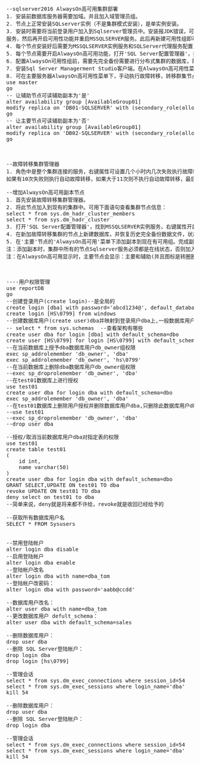 <pre>
--sqlserver2016 AlwaysOn高可用集群部署
1. 安装前数据库服务器需要加域。并且加入域管理员组。
2. 节点上正常安装SQLserver实例（不是集群模式安装），是单实例安装。
3. 安装时需要将当前登录用户加入到Sqlserver管理员中。安装报JDK错误，可不安装相关JDK服务。(--在alwaysOn新建可用性组提示失败时，需要重新在MSSQLSERVER服务上关闭可用性功能并重启MSSQLSERVER
服务，然后再开启可用性功能并重启MSSQLSERVER服务。此后再新建可用性组即可成功。在建立可用性组时，)
4. 每个节点安装好后需要为MSSQLSERVER实例服务和SQLServer代理服务配置当前登录域管理员帐户进行登录。
5. 每个节点需要开启AlwaysOn高可用功能，打开'SQL Server配置管理器'，找到MSSQLSERVER实例服务，右键属性开启AlwaysOn高可用服务并重启服务(需要先安装故障转移集群管理器)。
6. 配置AlwaysOn可用性组前，需要先完全备份需要进行分布式集群的数据库，需要在主要服务器上恢复数据库，主要数据库必须是RCOVERY状态。副本服务器上恢复数据库，副本数据库必须是NORECOVERY状态。如果有多个副本数据库，则多个副本数据库都要执行恢复操作，而且必须是NORECOVERY状态
7. 安装Sql Server Managerment Studio客户端，在AlwaysOn高可用性菜单上右键选择'新建可用性组向导'，配置一个可用性组名称，群集类型是'Windows Server故障转移群集'，下一步，选择前面恢复的数据库名称，下一步，添加副本，勾选'自动故障转移(最多3个)的勾'，可用性模式为'同步提交'，可读辅助副本配置：主要节点为'否'，辅助节点为'否'。配置端点为IP地址(不使用DNS名称)，添加一个侦听器(侦听器DNS名称，SQLSERVER端口1433,网络IP地址为局域网内空闲IP[此IP为主要节点IP，提供读写功能的数据库IP])。
8. 可在主要服务器AlwaysOn高可用性菜单下，手动执行故障转移，转移群集节点后需要执行下列语句，让主要节点可读辅助副本为'否'，让辅助节点可读辅助副本为'是'，故障转移集群特定角色中，如果自动故障转移(或者手动故障转移)到DB02-SQLSERVER，则转移完成后需要在'主要服务器'上执行正下SQL
use master
go 
-- 让辅助节点可读辅助副本为'是'
alter availability group [AvailableGroup01] 
modify replica on 'DB01-SQLSERVER' with (secondary_role(allow_connections=all))
go
-- 让主要节点可读辅助副本为'否'
alter availability group [AvailableGroup01] 
modify replica on 'DB02-SQLSERVER' with (secondary_role(allow_connections=no))
go



--故障转移集群管理器
1. 角色中是整个集群连接的服务，右键属性可设置几个小时内几次失败执行故障转移到可用节点。例如：6小时内
如果有10次失败则执行自动故障转移，如果大于11次则不执行自动故障转移，最后需要手动进行转移

--增加AlwaysOn高可用副本节点
1. 首先安装故障转移集群管理器。
2. 将此节点加入到现有的集群中。可用下面语句查看集群节点信息：
select * from sys.dm_hadr_cluster_members
select * from sys.dm_hadr_cluster
3. 打开'SQL Server配置管理器'，找到MSSQLSERVER实例服务，右键属性开启AlwaysOn高可用服务并重启服务。
4. 在新加故障转移集群的节点上新建数据库，并恢复历史完全备份数据文件，状态必须为NORECOVERY
5. 在'主要'节点的'AlwaysOn高可用'菜单下添加副本到现在有可用组。完成副本添加。此时完成AlwaysOn高可用副本节点，
注：添加副本时，集群中所有的节点Sqlserver服务必须都是在线状态，否则加入不了新副本节点。
注：在AlwaysOn高可用显示时，主要节点会显示：主要和辅助(并且图标是转圈圈的状态)，副本节点会显示：当前节点是辅助，其余节点不会显示主要和辅助(并且图标是?的状态)



----用户权限管理
use reportDB
go
--创建登录用户(create login)--是全局的
create login [dba] with password='abcd1234@', default_database=master
create login [HS\0799] from windows
--创建数据库用户(create user)dba并映射到登录用户dba上,一般数据库用户和登录用户名称一样，并且默认的架构为dbo，大多是dbo，只应用当前数据库
-- select * from sys.schemas  --查看架构有哪些
create user dba for login [dba] with default_schema=dbo
create user [HS\0799] for login [HS\0799] with default_schema=dbo
--在当前数据库上授予dba数据库用户db_owner组权限
exec sp_addrolemember 'db_owner', 'dba'
exec sp_addrolemember 'db_owner', 'hs\0799'
--在当前数据库上删除dba数据库用户db_owner组权限
--exec sp_droprolemember 'db_owner', 'dba'
--在test01数据库上进行授权
use test01 
create user dba for login dba with default_schema=dbo
exec sp_addrolemember 'db_owner', 'dba'
--在test01数据库上删除用户授权并删除数据库用户dba,只删除此数据库用户dba
--use test01 
--exec sp_droprolemember 'db_owner', 'dba'
--drop user dba 

--授权/取消当前数据库用户dba对指定表的权限
use test01
create table test01
(
	id int,
	name varchar(50)
)
create user dba for login dba with default_schema=dbo
GRANT SELECT,UPDATE ON test01 TO dba
revoke UPDATE ON test01 TO dba
deny select on test01 to dba
--简单来说，deny就是将来都不许给，revoke就是收回已经给予的

--获取所有数据库用户名
SELECT * FROM Sysusers


--禁用登陆帐户
alter login dba disable
--启用登陆帐户
alter login dba enable
--登陆帐户改名
alter login dba with name=dba_tom
--登陆帐户改密码： 
alter login dba with password='aabb@ccdd'

--数据库用户改名： 
alter user dba with name=dba_tom
--更改数据库用户 defult_schema： 
alter user dba with default_schema=sales

--删除数据库用户： 
drop user dba
--删除 SQL Server登陆帐户： 
drop login dba
drop login [hs\0799]

--管理会话
select * from sys.dm_exec_connections where session_id=54
select * from sys.dm_exec_sessions where login_name='dba'
kill 54

--删除数据库用户： 
drop user dba
--删除 SQL Server登陆帐户： 
drop login dba

--管理会话
select * from sys.dm_exec_connections where session_id=54
select * from sys.dm_exec_sessions where login_name='dba'
kill 54

</pre>
